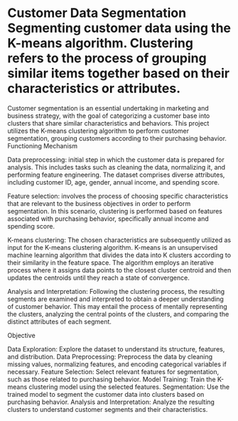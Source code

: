 # Customer Data Segmentation Segmenting customer data using the K-means algorithm. Clustering refers to the process of grouping similar items together based on their characteristics or attributes.

Customer segmentation is an essential undertaking in marketing and business strategy, with the goal of categorizing a customer base into clusters that share similar characteristics and behaviors. This project utilizes the K-means clustering algorithm to perform customer segmentation, grouping customers according to their purchasing behavior. Functioning Mechanism


Data preprocessing: initial step in which the customer data is prepared for analysis. This includes tasks such as cleaning the data, normalizing it, and performing feature engineering. The dataset comprises diverse attributes, including customer ID, age, gender, annual income, and spending score.

Feature selection: involves the process of choosing specific characteristics that are relevant to the business objectives in order to perform segmentation. In this scenario, clustering is performed based on features associated with purchasing behavior, specifically annual income and spending score.

K-means clustering: The chosen characteristics are subsequently utilized as input for the K-means clustering algorithm. K-means is an unsupervised machine learning algorithm that divides the data into K clusters according to their similarity in the feature space. The algorithm employs an iterative process where it assigns data points to the closest cluster centroid and then updates the centroids until they reach a state of convergence.

Analysis and Interpretation: Following the clustering process, the resulting segments are examined and interpreted to obtain a deeper understanding of customer behavior. This may entail the process of mentally representing the clusters, analyzing the central points of the clusters, and comparing the distinct attributes of each segment.


Objective

Data Exploration: Explore the dataset to understand its structure, features, and distribution.
Data Preprocessing: Preprocess the data by cleaning missing values, normalizing features, and encoding categorical variables if necessary.
Feature Selection: Select relevant features for segmentation, such as those related to purchasing behavior.
Model Training: Train the K-means clustering model using the selected features.
Segmentation: Use the trained model to segment the customer data into clusters based on purchasing behavior.
Analysis and Interpretation: Analyze the resulting clusters to understand customer segments and their characteristics.
